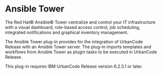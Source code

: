 
Ansible Tower
=============

The Red Hat© Ansible© Tower centralize and control your IT infrastructure with a visual dashboard, role-based access
control, job scheduling, integrated notifications and graphical inventory management.

The Ansible Tower plug-in
provides for the integration of UrbanCode Release with an Ansible Tower server. The plug-in imports templates and
workflows from Ansible Tower as plugin tasks to be executed in UrbanCode Release.

This plug-in requires IBM UrbanCode
Release version 6.2.5.1 or later.

